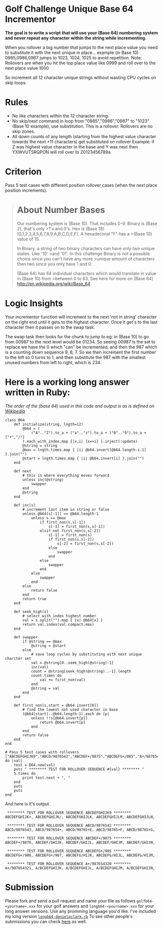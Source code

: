 # Golf Challenge Unique Base 64 Incrementor

**The goal is to write a script that will use your (Base 64) numbering system and never repeat any character within the string while incrementing.**

When you rollover a big number that jumps to the next place value you need to substitute it with the next unique in place... example (in Base 10) 0985,0986,0987 jumps to 1023, 1024, 1025 to avoid repetition. Note: Rollovers are when you hit the top place value like 0999 and roll over to the next place value 1000

So increment all 12 character unique strings without wasting CPU cycles on skip loops.

# **Rules**
 
 * No like characters within the 12 character string.
 * No skip/next command in loop from "0985","0986","0987" to "1023" (Base 10 example), use substitution.  This is a rollover.  Rollovers are no skip zones.
 * All down counts of any length (starting from the highest value character towards the next +11 characters) get substituted on rollover  Example: if Z was highest value character in the base and Y was next then YXWVUTSRQPON will roll over to Z0123456789a

# **Criterion**

Pass 5 test cases with different position rollover cases (when the next place position increments).

># **About Number Bases**
>
>Our numbering system is (Base 10).  That includes 0-9.  Binary is (Base 2), that's only >1's and 0's.  Hex is (Base 16) (0,1,2,3,4,5,6,7,8,9,A,B,C,D,E,F).  A hexadecimal "F" has a >(Base 10) value of 15.
>
>In Binary, a string of two binary characters can have only two unique states.  Like '10' >and '01'.  In this challenge Binary is not a possible choice since you can't have any more >unique amount of characters then two since you only have 1 and 0.
>
>(Base 64) has 64 individual characters which would translate in value in (Base 10) from >between 0 to 63.  See here for more on (Base 64) http://en.wikipedia.org/wiki/Base_64

# **Logic Insights**

Your incrementor function will increment to the next 'not in string' character on the right end until it gets to the highest character.  Once it get's to the last character then it passes on to the swap task.

The swap task then looks for the chunk to jump to eg: in (Base 10) to go from 00987 to the next level would be 01234. So seeing 00987 is the set to replace we have the 0 which "can" be incremented, and then the 987 which is a counting down sequence 9, 8, 7.  So we then increment the first number to the left so 0 turns to 1, and then substitute the 987 with the smallest unused numbers from left to right, which is 234.

# Here is a working long answer written in Ruby:

*The order of the (base 64) used in this code and output is as is defined on [Wikipedia][1]*

	class B64
		def initialize(string, lngth=12)
			@b64 = (
				("A".."Z").to_a + ("a".."z").to_a + ("0".."9").to_a + ["+","/"]
			).each_with_index.map {|x,i| {x=>i} }.inject(:update)
			@string = string
			@max = lngth.times.map { |i| @b64.invert[@b64.length-i-1] }.join("")
			@start = lngth.times.map { |i| @b64.invert[i] }.join("")
		end

		def next
			# this is where everything moves forward
			unless inc(@string)
				swapper
			end
			@string
		end

		def inc(s)
			# increment last item in string or false
			unless @b64[s[-1]] == @b64.length-1
				unless s == @max
					if first_non(s,s[-1])
						s[-1] = first_non(s,s[-1])
					elsif not first_non(s,s[-2])
						s[-1] = first_non(s)
						if first_non(s,s[-2])
							s[-2] = first_non(s,s[-2])
						else
							swapper
						end
					else
						swapper
					end
				else
					swapper
				end
			else
				return false
			end
			return true
		end

		def seek_high(s)
			# select with index highest number
			val = s.split("").map { |x| @b64[x] }
			return val.index(val.compact.max)
		end

		def swapper
			if @string == @max
				@string = @start
			else
				# save loop cycles by substituting with next unique charcter set
				val = @string[0..seek_high(@string)-1]
				inc(val)
				count = @string[seek_high(@string)..-1].length
				count.times do
					val += first_non(val)
				end
				@string = val
			end
		end

		def first_non(s,start = @b64.invert[0])
			# find the lowest not used character in base
			(@b64[start]..@b64.length-1).each do |p|
				unless !!s[@b64.invert[p]]
					return @b64.invert[p]
				end
			end
			return false
		end
	end

	# Pass 5 test cases with rollovers
	["ABCDEFGHIJK9","ABCD/9876542","ABCDEF+/9875","ABCDEFG+/985","A+/987654320"].each do |val|
		test = B64.new(val)
		puts " ******** TEST FOR ROLLOVER SEQUENCE #{val} ******** "
		5.times do
			print test.next + ", "
		end
		puts
		puts
	end

And here is it's output.

	 ******** TEST FOR ROLLOVER SEQUENCE ABCDEFGHIJK9 ******** 
	ABCDEFGHIJK+, ABCDEFGHIJK/, ABCDEFGHIJLK, ABCDEFGHIJLM, ABCDEFGHIJLN, 

	 ******** TEST FOR ROLLOVER SEQUENCE ABCD/9876542 ******** 
	ABCD/9876543, ABCD/987654+, ABCD/98765+E, ABCD/98765+F, ABCD/98765+G, 

	 ******** TEST FOR ROLLOVER SEQUENCE ABCDEF+/9875 ******** 
	ABCDEF+/9876, ABCDEF/GHIJK, ABCDEF/GHIJL, ABCDEF/GHIJM, ABCDEF/GHIJN, 

	 ******** TEST FOR ROLLOVER SEQUENCE ABCDEFG+/985 ******** 
	ABCDEFG+/986, ABCDEFG+/987, ABCDEFG/HIJK, ABCDEFG/HIJL, ABCDEFG/HIJM, 

	 ******** TEST FOR ROLLOVER SEQUENCE A+/987654320 ******** 
	A+/987654321, A/BCDEFGHIJK, A/BCDEFGHIJL, A/BCDEFGHIJM, A/BCDEFGHIJN, 


# Submission

Please fork and send a pull request and name your file as follows `golfb64-<yourname>.xxx` for your golf answers and `longb64-<yourname>.xxx` for your long answer versions.  Use any promming language you'd like.  I've included my long version [`longb64-danielpclark.rb`][3]  To see other people's submissions you can check [here][2] as well.


  [1]: http://en.wikipedia.org/wiki/Base_64
  [2]: http://codegolf.stackexchange.com/questions/26503/base-64-all-unique-12-character-incrementor-without-skip-next-on-rollovers-in
  [3]: https://github.com/danielpclark/b64challenge/blob/master/longb64-danielpclark.rb

